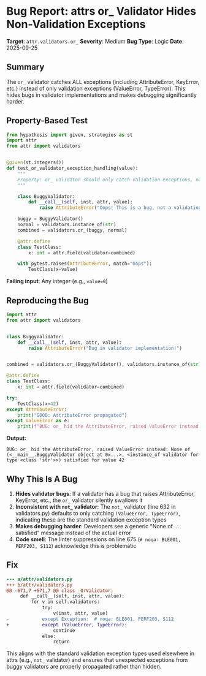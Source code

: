 # Bug Report: attrs or_ Validator Hides Non-Validation Exceptions

**Target**: `attr.validators.or_`
**Severity**: Medium
**Bug Type**: Logic
**Date**: 2025-09-25

## Summary

The `or_` validator catches ALL exceptions (including AttributeError, KeyError, etc.) instead of only validation exceptions (ValueError, TypeError). This hides bugs in validator implementations and makes debugging significantly harder.

## Property-Based Test

```python
from hypothesis import given, strategies as st
import attr
from attr import validators


@given(st.integers())
def test_or_validator_exception_handling(value):
    """
    Property: or_ validator should only catch validation exceptions, not all exceptions.
    """

    class BuggyValidator:
        def __call__(self, inst, attr, value):
            raise AttributeError("Oops! This is a bug, not a validation error")

    buggy = BuggyValidator()
    normal = validators.instance_of(str)
    combined = validators.or_(buggy, normal)

    @attr.define
    class TestClass:
        x: int = attr.field(validator=combined)

    with pytest.raises(AttributeError, match="Oops"):
        TestClass(x=value)
```

**Failing input**: Any integer (e.g., `value=0`)

## Reproducing the Bug

```python
import attr
from attr import validators


class BuggyValidator:
    def __call__(self, inst, attr, value):
        raise AttributeError("Bug in validator implementation!")


combined = validators.or_(BuggyValidator(), validators.instance_of(str))

@attr.define
class TestClass:
    x: int = attr.field(validator=combined)

try:
    TestClass(x=42)
except AttributeError:
    print("GOOD: AttributeError propagated")
except ValueError as e:
    print(f"BUG: or_ hid the AttributeError, raised ValueError instead: {e}")
```

**Output:**
```
BUG: or_ hid the AttributeError, raised ValueError instead: None of (<__main__.BuggyValidator object at 0x...>, <instance_of validator for type <class 'str'>>) satisfied for value 42
```

## Why This Is A Bug

1. **Hides validator bugs**: If a validator has a bug that raises AttributeError, KeyError, etc., the `or_` validator silently swallows it
2. **Inconsistent with `not_` validator**: The `not_` validator (line 632 in validators.py) defaults to only catching `(ValueError, TypeError)`, indicating these are the standard validation exception types
3. **Makes debugging harder**: Developers see a generic "None of ... satisfied" message instead of the actual error
4. **Code smell**: The linter suppressions on line 675 (`# noqa: BLE001, PERF203, S112`) acknowledge this is problematic

## Fix

```diff
--- a/attr/validators.py
+++ b/attr/validators.py
@@ -671,7 +671,7 @@ class _OrValidator:
     def __call__(self, inst, attr, value):
         for v in self.validators:
             try:
                 v(inst, attr, value)
-            except Exception:  # noqa: BLE001, PERF203, S112
+            except (ValueError, TypeError):
                 continue
             else:
                 return
```

This aligns with the standard validation exception types used elsewhere in attrs (e.g., `not_` validator) and ensures that unexpected exceptions from buggy validators are properly propagated rather than hidden.